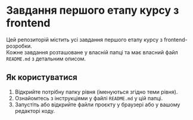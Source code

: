 # Завдання першого етапу курсу з frontend
Цей репозиторій містить усі завдання першого етапу курсу з frontend-розробки.  
Кожне завдання розташоване у власній папці та має власний файл `README.md` з детальним описом.

## Як користуватися
1. Відкрийте потрібну папку рівня (іменуються згідно теми рівня).
2. Ознайомтесь з інструкціями у файлі `README.md` у цій папці.
3. Запустіть або відкрийте файли проєкту у браузері або у вашому редакторі коду.
